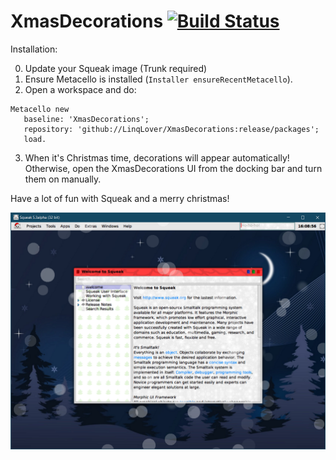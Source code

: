 # XmasDecorations [![Build Status](https://travis-ci.com/LinqLover/XmasDecorations.svg?branch=master)](https://travis-ci.com/LinqLover/XmasDecorations)

Installation:

0. Update your Squeak image (Trunk required)
1. Ensure Metacello is installed (`Installer ensureRecentMetacello`).
2. Open a workspace and do:
 ```smalltalk
Metacello new
	baseline: 'XmasDecorations';
	repository: 'github://LinqLover/XmasDecorations:release/packages';
	load.
 ```
3. When it's Christmas time, decorations will appear automatically! Otherwise, open the XmasDecorations UI from the docking bar and turn them on manually.

Have a lot of fun with Squeak and a merry christmas!

<img align="right" src="https://github.com/LinqLover/XmasDecorations/blob/master/screenshot.png" />
